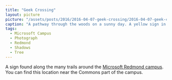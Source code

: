 ```yaml
---
title: "Geek Crossing"
layout: picture
picture: "/assets/posts/2016/2016-04-07-geek-crossing/2016-04-07-geek-crossing-smaller.jpg"
caption: "A pathway through the woods on a sunny day. A yellow sign in the shape of a deer crossing sign informs the reader that geeks cross here. The sign illustrates a geek running with a backpack marked with a Windows logo."
tags:
  - Microsoft Campus
  - Photograph
  - Redmond
  - Shadows
  - Tree
---
```


A sign found along the many trails around the [Microsoft Redmond campus](https://en.wikipedia.org/wiki/Microsoft_Redmond_Campus). You can find this location near the Commons part of the campus.